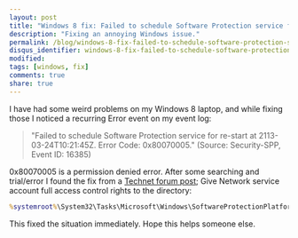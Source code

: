```yaml
---
layout: post
title: "Windows 8 fix: Failed to schedule Software Protection service for re-start - 0x80070005"
description: "Fixing an annoying Windows issue."
permalink: /blog/windows-8-fix-failed-to-schedule-software-protection-service-for-re-start---0x80070005
disqus_identifier: windows-8-fix-failed-to-schedule-software-protection-service-for-re-start---0x80070005
modified:
tags: [windows, fix]
comments: true
share: true
---
```


I have had some weird problems on my Windows 8 laptop, and while fixing those 
I noticed a recurring Error event on my event log:

> "Failed to schedule Software Protection service for re-start at 2113-03-24T10:21:45Z. Error Code: 0x80070005." (Source: Security-SPP, Event ID: 16385)

0x80070005 is a permission denied error. After some searching and trial/error I found 
the fix from a [Technet forum post](http://social.technet.microsoft.com/Forums/en-US/winserver8gen/thread/51432342-0d53-4ab4-b366-2482f95279ff/); 
Give Network service account full access control rights to the directory:

```bat
%systemroot%\System32\Tasks\Microsoft\Windows\SoftwareProtectionPlatform
```

This fixed the situation immediately. Hope this helps someone else.